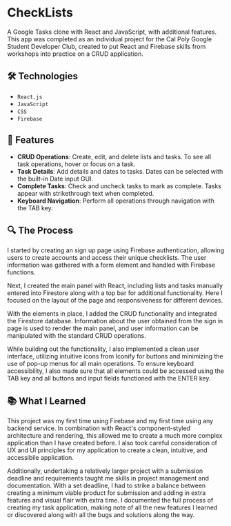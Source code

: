 # CheckLists

A Google Tasks clone with React and JavaScript, with additional features. This app was completed as an individual project for the Cal Poly Google Student Developer Club, created to put React and Firebase skills from workshops into practice on a CRUD application.

## 🛠️ Technologies

- `React.js`
- `JavaScript`
- `CSS`
- `Firebase`

## 📝 Features

- **CRUD Operations**: Create, edit, and delete lists and tasks. To see all task operations, hover or focus on a task. 
- **Task Details**: Add details and dates to tasks. Dates can be selected with the built-in Date input GUI.
- **Complete Tasks**: Check and uncheck tasks to mark as complete. Tasks appear with strikethrough text when completed.
- **Keyboard Navigation**: Perform all operations through navigation with the TAB key.

## 🔍 The Process

I started by creating an sign up page using Firebase authentication, allowing users to create accounts and access their unique checklists. The user information was gathered with a form element and handled with Firebase functions.

Next, I created the main panel with React, including lists and tasks manually entered into Firestore along with a top bar for additional functionality. Here I focused on the layout of the page and responsiveness for different devices.

With the elements in place, I added the CRUD functionality and integrated the Firestore database. Information about the user obtained from the sign in page is used to render the main panel, and user information can be manipulated with the standard CRUD operations.

While building out the functionality, I also implemented a clean user interface, utilizing intuitive icons from Iconify for buttons and minimizing the use of pop-up menus for all main operations. To ensure keyboard accessibility, I also made sure that all elements could be accessed using the TAB key and all buttons and input fields functioned with the ENTER key.

## 📚 What I Learned

This project was my first time using Firebase and my first time using any backend service. In combination with React's component-styled architecture and rendering, this allowed me to create a much more complex application than I have created before. I also took careful consideration of UX and UI principles for my application to create a clean, intuitive, and accessibile application.

Additionally, undertaking a relatively larger project with a submission deadline and requirements taught me skills in project management and documentation. With a set deadline, I had to strike a balance between creating a minimum viable product for submission and adding in extra features and visual flair with extra time. I documented the full process of creating my task application, making note of all the new features I learned or discovered along with all the bugs and solutions along the way.

